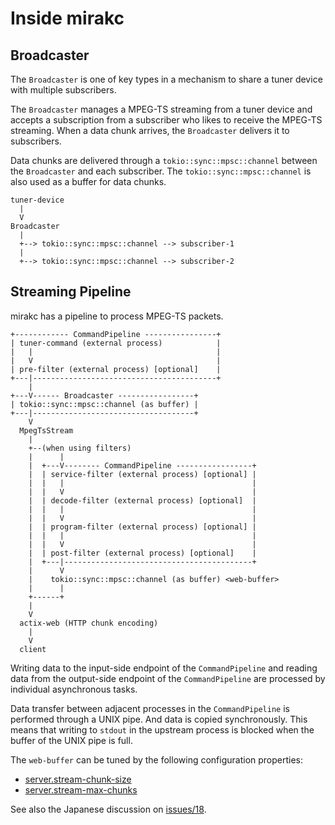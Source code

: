 # Inside mirakc

## Broadcaster

The `Broadcaster` is one of key types in a mechanism to share a tuner device
with multiple subscribers.

The `Broadcaster` manages a MPEG-TS streaming from a tuner device and accepts a
subscription from a subscriber who likes to receive the MPEG-TS streaming.  When
a data chunk arrives, the `Broadcaster` delivers it to subscribers.

Data chunks are delivered through a `tokio::sync::mpsc::channel` between the
`Broadcaster` and each subscriber.  The `tokio::sync::mpsc::channel` is also
used as a buffer for data chunks.

```
tuner-device
  |
  V
Broadcaster
  |
  +--> tokio::sync::mpsc::channel --> subscriber-1
  |
  +--> tokio::sync::mpsc::channel --> subscriber-2
```

## Streaming Pipeline

mirakc has a pipeline to process MPEG-TS packets.

```
+------------ CommandPipeline ----------------+
| tuner-command (external process)            |
|   |                                         |
|   V                                         |
| pre-filter (external process) [optional]    |
+---|-----------------------------------------+
    |
+---V------ Broadcaster -----------------+
| tokio::sync::mpsc::channel (as buffer) |
+---|------------------------------------+
    V
  MpegTsStream
    |
    +--(when using filters)
    |      |
    |  +---V-------- CommandPipeline -----------------+
    |  | service-filter (external process) [optional] |
    |  |   |                                          |
    |  |   V                                          |
    |  | decode-filter (external process) [optional]  |
    |  |   |                                          |
    |  |   V                                          |
    |  | program-filter (external process) [optional] |
    |  |   |                                          |
    |  |   V                                          |
    |  | post-filter (external process) [optional]    |
    |  +---|------------------------------------------+
    |      V
    |    tokio::sync::mpsc::channel (as buffer) <web-buffer>
    |      |
    +------+
    |
    V
  actix-web (HTTP chunk encoding)
    |
    V
  client
```

Writing data to the input-side endpoint of the `CommandPipeline` and reading
data from the output-side endpoint of the `CommandPipeline` are processed by
individual asynchronous tasks.

Data transfer between adjacent processes in the `CommandPipeline` is performed
through a UNIX pipe.  And data is copied synchronously.  This means that writing
to `stdout` in the upstream process is blocked when the buffer of the UNIX pipe
is full.

The `web-buffer` can be tuned by the following configuration properties:

* [server.stream-chunk-size](./config.md#server.stream-chunk-size)
* [server.stream-max-chunks](./config.md#server.stream-max-chunks)

See also the Japanese discussion on
[issues/18](https://github.com/masnagam/mirakc/issues/18).
